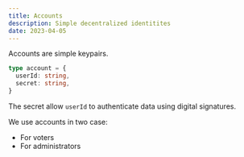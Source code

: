 ```yaml
---
title: Accounts
description: Simple decentralized identitites
date: 2023-04-05
---
```


Accounts are simple keypairs.

```ts
type account = {
  userId: string,
  secret: string,
}
```

The secret allow `userId` to authenticate data using digital signatures.

We use accounts in two case:
- For voters
- For administrators

<!--
### Multi-devices/Switching device

If absolutely needed you will be able to move private keys from one device to another (and even share private keys between devices).

### Suggestion: Deterministic hierarchical account

We would like to be able to generate as many identities as desired from a random seed.

That would allow to import all the user's identities as once.

Using a new identity will automatically be displayed in every devices, as they will all share the same seed.

The downside is that when the account seed is compromised, every child identity is compromised. 

### Suggestion: Hardware wallet

Hardware wallet are secondary devices that keep the private keys secure while still allowing to sign transactions.

They have various forms, from a air-gapped phone to usb keys or even shaped as credit card (through NFC).

It makes it almost impossible to compromise account without being physically in possession of the device.

### Suggestion: Lost and stolen accounts (Revocation certificates)

Would be a way to users to revokate their identity, without the organisations administrator having to do anything.

When someone loose possession of his account (the private key is lost), or if the private key has been exposed to the risk of being stolen, one need to revocate his account.
To revocate his account, on would use a "revocation certificate" (as with PGP)

As it may happen for someone loosing his seed to also loose his revocation certificate, our server will keep a copy of the revocation certificate for every registered account, to be able to publish them after verifiying the user's email address.
-->
